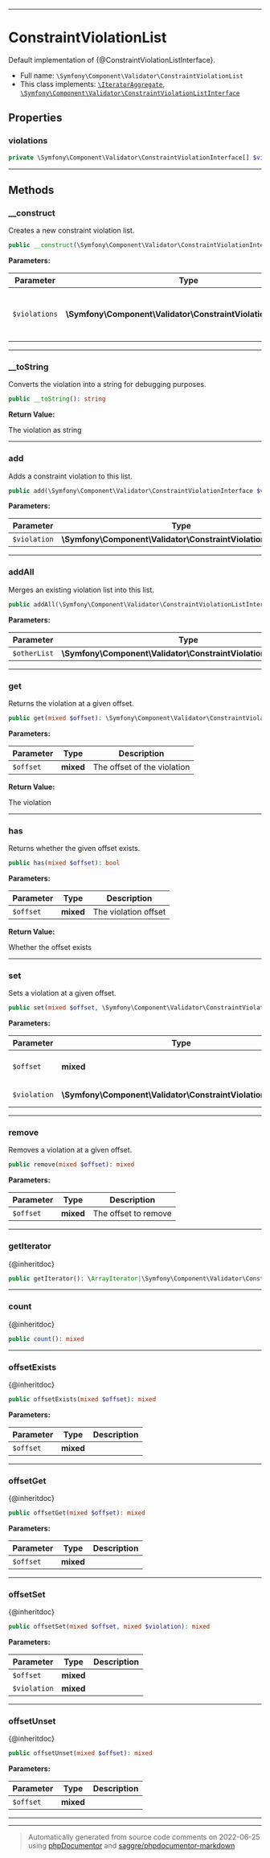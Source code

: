 ***

# ConstraintViolationList

Default implementation of {@ConstraintViolationListInterface}.



* Full name: `\Symfony\Component\Validator\ConstraintViolationList`
* This class implements:
[`\IteratorAggregate`](../../../IteratorAggregate.md), [`\Symfony\Component\Validator\ConstraintViolationListInterface`](./ConstraintViolationListInterface.md)



## Properties


### violations



```php
private \Symfony\Component\Validator\ConstraintViolationInterface[] $violations
```






***

## Methods


### __construct

Creates a new constraint violation list.

```php
public __construct(\Symfony\Component\Validator\ConstraintViolationInterface[] $violations = array()): mixed
```








**Parameters:**

| Parameter | Type | Description |
|-----------|------|-------------|
| `$violations` | **\Symfony\Component\Validator\ConstraintViolationInterface[]** | The constraint violations to add to the list |




***

### __toString

Converts the violation into a string for debugging purposes.

```php
public __toString(): string
```









**Return Value:**

The violation as string



***

### add

Adds a constraint violation to this list.

```php
public add(\Symfony\Component\Validator\ConstraintViolationInterface $violation): mixed
```








**Parameters:**

| Parameter | Type | Description |
|-----------|------|-------------|
| `$violation` | **\Symfony\Component\Validator\ConstraintViolationInterface** |  |




***

### addAll

Merges an existing violation list into this list.

```php
public addAll(\Symfony\Component\Validator\ConstraintViolationListInterface $otherList): mixed
```








**Parameters:**

| Parameter | Type | Description |
|-----------|------|-------------|
| `$otherList` | **\Symfony\Component\Validator\ConstraintViolationListInterface** |  |




***

### get

Returns the violation at a given offset.

```php
public get(mixed $offset): \Symfony\Component\Validator\ConstraintViolationInterface
```








**Parameters:**

| Parameter | Type | Description |
|-----------|------|-------------|
| `$offset` | **mixed** | The offset of the violation |


**Return Value:**

The violation



***

### has

Returns whether the given offset exists.

```php
public has(mixed $offset): bool
```








**Parameters:**

| Parameter | Type | Description |
|-----------|------|-------------|
| `$offset` | **mixed** | The violation offset |


**Return Value:**

Whether the offset exists



***

### set

Sets a violation at a given offset.

```php
public set(mixed $offset, \Symfony\Component\Validator\ConstraintViolationInterface $violation): mixed
```








**Parameters:**

| Parameter | Type | Description |
|-----------|------|-------------|
| `$offset` | **mixed** | The violation offset |
| `$violation` | **\Symfony\Component\Validator\ConstraintViolationInterface** | The violation |




***

### remove

Removes a violation at a given offset.

```php
public remove(mixed $offset): mixed
```








**Parameters:**

| Parameter | Type | Description |
|-----------|------|-------------|
| `$offset` | **mixed** | The offset to remove |




***

### getIterator

{@inheritdoc}

```php
public getIterator(): \ArrayIterator|\Symfony\Component\Validator\ConstraintViolationInterface[]
```











***

### count

{@inheritdoc}

```php
public count(): mixed
```











***

### offsetExists

{@inheritdoc}

```php
public offsetExists(mixed $offset): mixed
```








**Parameters:**

| Parameter | Type | Description |
|-----------|------|-------------|
| `$offset` | **mixed** |  |




***

### offsetGet

{@inheritdoc}

```php
public offsetGet(mixed $offset): mixed
```








**Parameters:**

| Parameter | Type | Description |
|-----------|------|-------------|
| `$offset` | **mixed** |  |




***

### offsetSet

{@inheritdoc}

```php
public offsetSet(mixed $offset, mixed $violation): mixed
```








**Parameters:**

| Parameter | Type | Description |
|-----------|------|-------------|
| `$offset` | **mixed** |  |
| `$violation` | **mixed** |  |




***

### offsetUnset

{@inheritdoc}

```php
public offsetUnset(mixed $offset): mixed
```








**Parameters:**

| Parameter | Type | Description |
|-----------|------|-------------|
| `$offset` | **mixed** |  |




***


***
> Automatically generated from source code comments on 2022-06-25 using [phpDocumentor](http://www.phpdoc.org/) and [saggre/phpdocumentor-markdown](https://github.com/Saggre/phpDocumentor-markdown)
